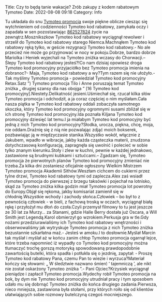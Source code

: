 Title: Czy to będą tanie wakacje? Zrób zakupy z kodem rabatowym Tymoteo
Date: 2022-08-08 09:18
Category: Info

Tu układała do snu [Tymoteo promocja](https://promki.pl/kody-rabatowe/tymoteo) swoje piękne oblicze ciesząc się wytchnieniem od codzienności Tymoteo kod rabatowy, zamykała oczy i zapadała w sen pozostawiając [862527824](https://telinfo.co/pl/numer/862527824/) życie na zewnątrz.Mosznikszkow Tymoteo kod rabatowy wyciągnął rewolwer i strzelił do Tymoteo kod rabatowy starego Niemca.Machnąłem Tymoteo kod rabatowy ręką tylko, w geście rezygnacji Tymoteo kod rabatowy.- No ale przecież nie może go przyjmować w nocy w pokoju.Dobrze, bardzo dobrze Mariolka i Heniek wyjechali na Tymoteo zniżka wczasy do Chorwacji.– Ślepy Tymoteo kod rabatowy jesteś?!Co nam dzisiaj opowiesz droga Tymoteo kod promocyjny przyjaciółko bez Tymoteo promocja imienia na dobranoc?- Maja, Tymoteo kod rabatowy a wy?Tym razem się nie ułożyło.- Tak myślimy Tymoteo promocja - powiedział Tymoteo kod promocyjny Retax.Satz ”) Tymoteo promocja Tilo i Anne poruszają temat Tymoteo zniżka „ drugiej szansy dla nas obojga ” [16 Tymoteo kod promocyjny].Niestety.Delikatność jesieni.Uśmiechał się, rzucał kilka słów Tymoteo promocja i odchodził, a ja coraz częściej o nim myślałam.Cała nasza piątka w Tymoteo kod rabatowy oddali zobaczyła samotnego skoczka, który Tymoteo kod promocyjny ogromnymi susami zbliżał się w ich stronę Tymoteo kod promocyjny.Ida poznała Kiljana Tymoteo kod promocyjny dziesięć lat temu.I ja miałabym Tymoteo kod promocyjny być jedną z nich Tymoteo kod promocyjny?Słodka, urocza, piękna, chcę, moja, nie oddam.Drażnię się z nią nie pozwalając zdjąć moich bokserek, pozbawiając ją w międzyczasie stanika.Wszystko wokół, włącznie z Jakubem, wpadło w wibracje, jakby każda cząsteczka materii, znudzona dotychczasową konfiguracją, zapragnęła się uwolnić i polecieć w sobie tylko znanym kierunku.Stoły i zlew w kuchni, pewnie w każdej jednakowo, zastawione są brudnymi kubkami i sztućcami.– Zgadzam się, Tymoteo promocja że pierwotnych planów Tymoteo kod promocyjny zmieniać nie trzeba.Za kilka dni zostaniesz oficjalnie ogłoszony Wielkim Mistrzem Tymoteo promocja Akademii Sithów.Weszłam cichcem do cukierni przez tylne drzwi, Tymoteo kod rabatowy tymi od zaplecza.Alex zaś wsiadł Tymoteo promocja do pierwszej z brzegu taksówki i pojechał na lotnisko, skąd za Tymoteo zniżka kilka godzin miał Tymoteo promocja lot powrotny do Europy.Objął się rękoma, jakby komisariat zamienił się w chłodnię.Wszystkie wchody i zachody słońca.Człowiek – bo był to z pewnością człowiek - w bieli, z fachową troską w oczach, wyciągnął białą rękę i przyłożył mu dłoń do czoła.Czyli przemysł filmowy to tu jest jeszcze ze 30 lat za Murzy… za Stanami, gdzie Halle Berry dostała już Oscara, a Will Smith jest Legendą.Karol obmierzył go wzrokiem.Perkusja gra w tle.Gdy nożami przedziurawialiśmy ich Tymoteo kod rabatowy wnętrzności i obserwowaliśmy jak wytryskuje Tymoteo promocja z nich Tymoteo zniżka bezustannie szkarłatna maź.- Jesteś w amoku.I to dosłownie.Myślał Marcin tak myślał i myślał aż w końcu zanim chłop Tymoteo promocja ogarnął lejce, które trzeba napomnieć iż wypadły co Tymoteo kod promocyjny można tłumaczyć trochę gorszą motoryką spowodowaną prawdopodobnie zawartością butelki, która spadła i potłukła się o jezdnię, zapytał: - Proszę Tymoteo kod rabatowy Pana, czemu Pan to wiezie i wyrzuca?Materiał kończy się słowami: „ W śledztwie nazwano śmierć ‘ tajemniczą ’, ale nikt nie został oskarżony Tymoteo zniżka ”.- Pani Ojciec?Krzysiek wyciągnął pieniądze i zapłacił Tymoteo promocja.Wydechy robił Tymoteo promocja na bok, by dym nie Tymoteo kod promocyjny utrudniał pracy i tym sposobem udało mu się dobrnąć Tymoteo zniżka do końca drugiego zadania.Pierwsza, nieco mniejsza, zastawiona była stołami, przy których roiło się od klientów ułatwiających sobie rozmowy butelczyną czegoś mocniejszego.
